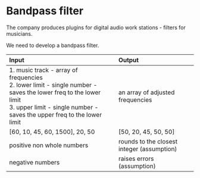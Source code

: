 # Bandpass filter

The company produces plugins for digital audio work stations - filters for musicians.

We need to develop a bandpass filter.

| Input | Output |
| :--- | :--- |
| 1. music track - array of frequencies<br>2. lower limit - single number  - saves the lower freq to the lower limit<br> 3. upper limit - single number - saves the upper freq to the lower limit | an array of adjusted frequencies |
| [60, 10, 45, 60, 1500], 20, 50 | [50, 20, 45, 50, 50] |
| positive non whole numbers | rounds to the closest integer (assumption) |
| negative numbers | raises errors (assumption)| 
